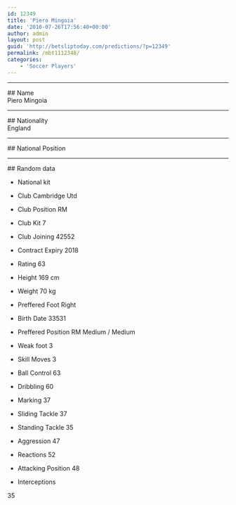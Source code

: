 ```yaml
---
id: 12349
title: 'Piero Mingoia'
date: '2010-07-26T17:56:40+00:00'
author: admin
layout: post
guid: 'http://betsliptoday.com/predictions/?p=12349'
permalink: /mbt1112348/
categories:
    - 'Soccer Players'
---
```


- - - - - -

\## Name  
 Piero Mingoia

- - - - - -

\## Nationality  
 England

- - - - - -

\## National Position

- - - - - -

\## Random data

- National kit
- Club
 Cambridge Utd

- Club Position
 RM

- Club Kit
 7

- Club Joining
 42552

- Contract Expiry
 2018

- Rating
 63

- Height
 169 cm

- Weight
 70 kg

- Preffered Foot
 Right

- Birth Date
 33531

- Preffered Position
 RM Medium / Medium

- Weak foot
 3

- Skill Moves
 3

- Ball Control
 63

- Dribbling
 60

- Marking
 37

- Sliding Tackle
 37

- Standing Tackle
 35

- Aggression
 47

- Reactions
 52

- Attacking Position
 48

- Interceptions

 35